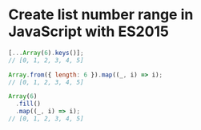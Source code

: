 # Create list number range in JavaScript with ES2015

```javascript
[...Array(6).keys()];
// [0, 1, 2, 3, 4, 5]

Array.from({ length: 6 }).map((_, i) => i);
// [0, 1, 2, 3, 4, 5]

Array(6)
  .fill()
  .map((_, i) => i);
// [0, 1, 2, 3, 4, 5]
```
